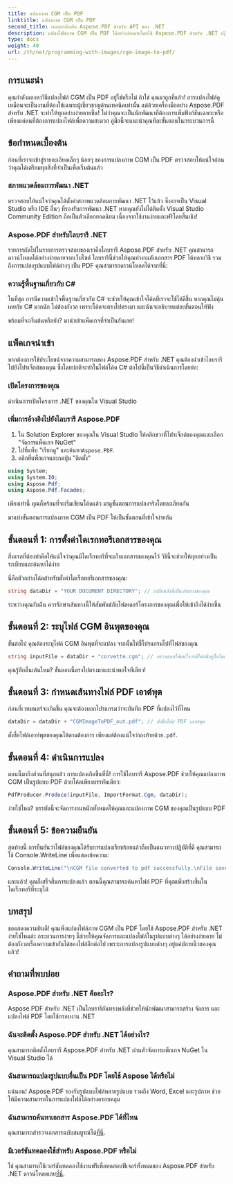 ```yaml
---
title: แปลงภาพ CGM เป็น PDF
linktitle: แปลงภาพ CGM เป็น PDF
second_title: เอกสารอ้างอิง Aspose.PDF สำหรับ API ของ .NET
description: แปลงไฟล์ภาพ CGM เป็น PDF ได้อย่างง่ายดายโดยใช้ Aspose.PDF สำหรับ .NET ปฏิบัติตามคำแนะนำทีละขั้นตอนง่ายๆ นี้ และปรับปรุงกระบวนการแปลงไฟล์ของคุณให้มีประสิทธิภาพยิ่งขึ้น
type: docs
weight: 40
url: /th/net/programming-with-images/cgm-image-to-pdf/
---
```

## การแนะนำ

คุณกำลังมองหาวิธีแปลงไฟล์ CGM เป็น PDF อยู่ใช่หรือไม่ ถ้าใช่ คุณมาถูกที่แล้ว! การแปลงไฟล์ดูเหมือนจะเป็นงานที่ต้องใช้เฉพาะผู้เชี่ยวชาญด้านเทคนิคเท่านั้น แต่ด้วยเครื่องมืออย่าง Aspose.PDF สำหรับ .NET จะทำให้ทุกอย่างง่ายดายขึ้น! ไม่ว่าคุณจะเป็นนักพัฒนาที่ต้องการเพิ่มฟังก์ชันเฉพาะหรือเพียงแค่คนที่ต้องการแปลงไฟล์เพื่อความสะดวก คู่มือนี้จะแนะนำคุณทีละขั้นตอนในกระบวนการนี้

## ข้อกำหนดเบื้องต้น

ก่อนที่เราจะเข้าสู่รายละเอียดเล็กๆ น้อยๆ ของการแปลงภาพ CGM เป็น PDF ตรวจสอบให้แน่ใจก่อนว่าคุณได้เตรียมทุกสิ่งที่จำเป็นเพื่อเริ่มต้นแล้ว

### สภาพแวดล้อมการพัฒนา .NET

ตรวจสอบให้แน่ใจว่าคุณได้ตั้งค่าสภาพแวดล้อมการพัฒนา .NET ไว้แล้ว ซึ่งอาจเป็น Visual Studio หรือ IDE อื่นๆ ที่รองรับการพัฒนา .NET หากคุณยังไม่ได้ติดตั้ง Visual Studio Community Edition ถือเป็นตัวเลือกยอดนิยม เนื่องจากใช้งานง่ายและฟรีโดยสิ้นเชิง!

### Aspose.PDF สำหรับไลบรารี .NET

รายการถัดไปในรายการตรวจสอบของเราคือไลบรารี Aspose.PDF สำหรับ .NET คุณสามารถดาวน์โหลดได้อย่างง่ายดายจากเว็บไซต์ ไลบรารีนี้ช่วยให้คุณทำงานกับเอกสาร PDF ได้หลายวิธี รวมถึงการแปลงรูปแบบไฟล์ต่างๆ เป็น PDF คุณสามารถดาวน์โหลดได้จากที่นี่:

### ความรู้พื้นฐานเกี่ยวกับ C#

ในที่สุด การมีความเข้าใจพื้นฐานเกี่ยวกับ C# จะช่วยให้คุณเข้าใจโค้ดที่เราจะใช้ได้ดีขึ้น หากคุณไม่คุ้นเคยกับ C# มากนัก ไม่ต้องกังวล เพราะโค้ดจะตรงไปตรงมา และฉันจะอธิบายแต่ละขั้นตอนให้ฟัง

พร้อมที่จะเริ่มต้นหรือยัง? มานำเข้าแพ็คเกจที่จำเป็นกันเลย!

## แพ็คเกจนำเข้า

หากต้องการใช้ประโยชน์จากความสามารถของ Aspose.PDF สำหรับ .NET คุณต้องนำเข้าไลบรารีไปยังโปรเจ็กต์ของคุณ ซึ่งโดยปกติจะทำในไฟล์โค้ด C# ต่อไปนี้เป็นวิธีดำเนินการโดยย่อ:

### เปิดโครงการของคุณ

ดำเนินการเปิดโครงการ .NET ของคุณใน Visual Studio 

### เพิ่มการอ้างอิงไปยังไลบรารี Aspose.PDF

1. ใน Solution Explorer ของคุณใน Visual Studio ให้คลิกขวาที่โปรเจ็กต์ของคุณและเลือก "จัดการแพ็คเกจ NuGet"
2.  ไปที่แท็บ "เรียกดู" และค้นหา`Aspose.PDF`.
3. คลิกที่แพ็กเกจและกดปุ่ม "ติดตั้ง"

```csharp
using System;
using System.IO;
using Aspose.Pdf;
using Aspose.Pdf.Facades;
```

เพียงเท่านี้ คุณก็พร้อมที่จะเริ่มเขียนโค้ดแล้ว มาดูขั้นตอนการแปลงจริงโดยละเอียดกัน

มาแบ่งขั้นตอนการแปลงภาพ CGM เป็น PDF ให้เป็นขั้นตอนที่เข้าใจง่ายกัน

## ขั้นตอนที่ 1: การตั้งค่าไดเรกทอรีเอกสารของคุณ

สิ่งแรกที่ต้องทำคือให้แน่ใจว่าคุณมีไดเร็กทอรีที่จะเก็บเอกสารของคุณไว้ วิธีนี้จะช่วยให้ทุกอย่างเป็นระเบียบและค้นหาได้ง่าย 

นี่คือตัวอย่างโค้ดสำหรับตั้งค่าไดเร็กทอรีเอกสารของคุณ:

```csharp
string dataDir = "YOUR DOCUMENT DIRECTORY"; // เปลี่ยนสิ่งนี้เป็นเส้นทางของคุณ
```

ระหว่างคุณกับฉัน ควรรักษาเส้นทางนี้ให้สัมพันธ์กับโฟลเดอร์โครงการของคุณเพื่อให้เข้าถึงได้ง่ายขึ้น

## ขั้นตอนที่ 2: ระบุไฟล์ CGM อินพุตของคุณ

ขั้นต่อไป คุณต้องระบุไฟล์ CGM อินพุตที่จะแปลง จากนั้นให้ชี้โปรแกรมไปที่ไฟล์ของคุณ

```csharp
string inputFile = dataDir + "corvette.cgm"; // ตรวจสอบให้แน่ใจว่ามีไฟล์นี้อยู่ในไดเร็กทอรีของคุณ
```

คุณรู้สึกตื่นเต้นไหม? ขั้นตอนนี้ตรงไปตรงมาและน่าพอใจทีเดียว!

## ขั้นตอนที่ 3: กำหนดเส้นทางไฟล์ PDF เอาต์พุต

ก่อนที่เวทมนตร์จะเกิดขึ้น คุณจะต้องบอกโปรแกรมว่าจะบันทึก PDF ที่แปลงไว้ที่ไหน

```csharp
dataDir = dataDir + "CGMImageToPDF_out.pdf"; // ตั้งชื่อไฟล์ PDF เอาท์พุต
```

 ตั้งชื่อไฟล์เอาท์พุตของคุณได้ตามต้องการ เพียงแต่ต้องแน่ใจว่าลงท้ายด้วย`.pdf`.

## ขั้นตอนที่ 4: ดำเนินการแปลง

ตอนนี้มาถึงส่วนที่สนุกแล้ว การแปลงเกิดขึ้นที่นี่! การใช้ไลบรารี Aspose.PDF ช่วยให้คุณแปลงภาพ CGM เป็นรูปแบบ PDF ด้วยโค้ดเพียงบรรทัดเดียว:

```csharp
PdfProducer.Produce(inputFile, ImportFormat.Cgm, dataDir);
```

ง่ายใช่ไหม? บรรทัดนี้จะจัดการงานหนักทั้งหมดให้คุณและแปลงภาพ CGM ของคุณเป็นรูปแบบ PDF

## ขั้นตอนที่ 5: ข้อความยืนยัน

สุดท้ายนี้ การยืนยันว่าไฟล์ของคุณได้รับการแปลงเรียบร้อยแล้วถือเป็นแนวทางปฏิบัติที่ดี คุณสามารถใช้ Console.WriteLine เพื่อแสดงข้อความ:

```csharp
Console.WriteLine("\nCGM file converted to pdf successfully.\nFile saved at " + dataDir);
```

และแล้ว! คุณก็เสร็จสิ้นการแปลงแล้ว ตอนนี้คุณสามารถค้นหาไฟล์ PDF ที่คุณเพิ่งสร้างขึ้นในไดเร็กทอรีที่ระบุได้

## บทสรุป

ขอแสดงความยินดี! คุณเพิ่งแปลงไฟล์ภาพ CGM เป็น PDF โดยใช้ Aspose.PDF สำหรับ .NET ง่ายใช่ไหมล่ะ กระบวนการง่ายๆ นี้ช่วยให้คุณจัดการและแปลงไฟล์ในรูปแบบต่างๆ ได้อย่างง่ายดาย ไม่ต้องกังวลเรื่องความเข้ากันได้ของไฟล์อีกต่อไป เพราะการแปลงรูปแบบต่างๆ อยู่แค่ปลายนิ้วของคุณแล้ว!

## คำถามที่พบบ่อย

### Aspose.PDF สำหรับ .NET คืออะไร?  
Aspose.PDF สำหรับ .NET เป็นไลบรารีอันทรงพลังที่ช่วยให้นักพัฒนาสามารถสร้าง จัดการ และแปลงไฟล์ PDF โดยใช้กรอบงาน .NET

### ฉันจะติดตั้ง Aspose.PDF สำหรับ .NET ได้อย่างไร?  
คุณสามารถติดตั้งไลบรารี Aspose.PDF สำหรับ .NET ผ่านตัวจัดการแพ็กเกจ NuGet ใน Visual Studio ได้

### ฉันสามารถแปลงรูปแบบอื่นเป็น PDF โดยใช้ Aspose ได้หรือไม่  
แน่นอน! Aspose.PDF รองรับรูปแบบไฟล์หลายรูปแบบ รวมถึง Word, Excel และรูปภาพ ช่วยให้มีความสามารถในการแปลงไฟล์ได้อย่างครอบคลุม

### ฉันสามารถค้นหาเอกสาร Aspose.PDF ได้ที่ไหน  
 คุณสามารถสำรวจเอกสารฉบับสมบูรณ์ได้[ที่นี่](https://reference.aspose.com/pdf/net/).

### มีเวอร์ชันทดลองใช้สำหรับ Aspose.PDF หรือไม่  
 ใช่ คุณสามารถใช้เวอร์ชันทดลองใช้งานฟรีเพื่อทดสอบฟีเจอร์ทั้งหมดของ Aspose.PDF สำหรับ .NET ดาวน์โหลดเลย[ที่นี่](https://releases.aspose.com/).